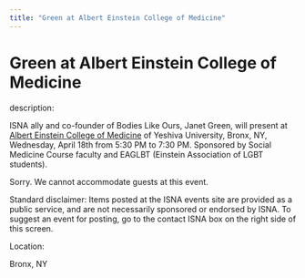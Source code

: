 ```yaml
---
title: "Green at Albert Einstein College of Medicine"
---
```


# Green at Albert Einstein College of Medicine

  
description:  
  


ISNA ally and co-founder of Bodies Like Ours, Janet Green, will present at [Albert Einstein College of Medicine][1] of Yeshiva University, Bronx, NY, Wednesday, April 18th from 5:30 PM to 7:30 PM. Sponsored by Social Medicine Course faculty and EAGLBT (Einstein Association of LGBT students).

  
  


Sorry. We cannot accommodate guests at this event.

  
  


Standard disclaimer: Items posted at the ISNA events site are provided as a public service, and are not necessarily sponsored or endorsed by ISNA. To suggest an event for posting, go to the contact ISNA box on the right side of this screen.

  


  


  
Location:  
  
Bronx, NY

 [1]: http://www.aecom.yu.edu/home/